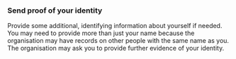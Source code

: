 ###  Send proof of your identity

Provide some additional, identifying information about yourself if needed. You
may need to provide more than just your name because the organisation may have
records on other people with the same name as you. The organisation may ask
you to provide further evidence of your identity.
